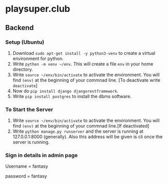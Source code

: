 # playsuper.club

## Backend

  ### Setup (Ubuntu)
  
   1. Download `sudo apt-get install -y python3-venv` to create a virtual environment for python.
   2. Write `python -m venv ~/env`. This will create a file `env` in your home directory.
   3. Write `source ~/env/bin/activate` to activate the environment. You will find `(env)` at the beginning of your commnad line. [To deactivate write `deactivate`]
   4. Now do `pip install django djangorestframework`.
   5. Write `pip install postgres` to install the dbms software.

  ### To Start the Server
  
  1. Write `source ~/env/bin/activate` to activate the environment. You will find `(env)` at the beginning of your commnad line.[If deactivated]
  2. Write `python manage.py runserver` and the server is running at 127.0.0.1:8000 (generally). Also this address will be given is cli once the server is running.


  ### Sign in details in admin page
  
   Username = fantasy
   
   password = fantasy
